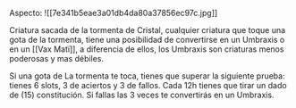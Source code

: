 Aspecto:
	![[7e341b5eae3a01db4da80a37856ec97c.jpg]]

Criatura sacada de la tormenta de Cristal, cualquier criatura que toque una gota de la tormenta, tiene una posibilidad de convertirse en un Umbraxis o en un [[Vax Matï]], a diferencia de ellos, los Umbraxis son criaturas menos poderosas y mas débiles.

Si una gota de La tormenta te toca, tienes que superar la siguiente prueba:
tienes 6 slots, 3 de aciertos y 3 de fallos. Cada 12h tienes que tirar un dado de (15) constitución. Si fallas las 3 veces te convertirás en un Umbraxis.

